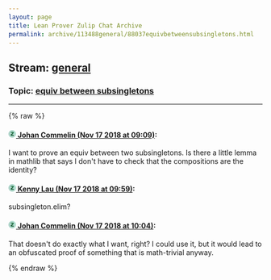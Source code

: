 ```yaml
---
layout: page
title: Lean Prover Zulip Chat Archive 
permalink: archive/113488general/88037equivbetweensubsingletons.html
---
```


## Stream: [general](index.html)
### Topic: [equiv between subsingletons](88037equivbetweensubsingletons.html)

---


{% raw %}
#### [![Click to go to Zulip](../../assets/img/zulip2.png) Johan Commelin (Nov 17 2018 at 09:09)](https://leanprover.zulipchat.com/#narrow/stream/113488-general/topic/equiv%20between%20subsingletons/near/147869242):
I want to prove an equiv between two subsingletons. Is there a little lemma in mathlib that says I don't have to check that the compositions are the identity?

#### [![Click to go to Zulip](../../assets/img/zulip2.png) Kenny Lau (Nov 17 2018 at 09:59)](https://leanprover.zulipchat.com/#narrow/stream/113488-general/topic/equiv%20between%20subsingletons/near/147870493):
subsingleton.elim?

#### [![Click to go to Zulip](../../assets/img/zulip2.png) Johan Commelin (Nov 17 2018 at 10:04)](https://leanprover.zulipchat.com/#narrow/stream/113488-general/topic/equiv%20between%20subsingletons/near/147870671):
That doesn't do exactly what I want, right? I could use it, but it would lead to an obfuscated proof of something that is math-trivial anyway.


{% endraw %}
